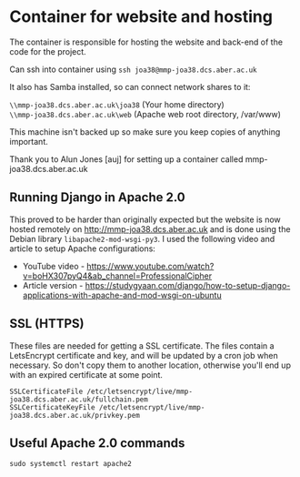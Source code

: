 # Container for website and hosting

The container is responsible for hosting the website and back-end of the code for the project.  

Can ssh into container using `ssh joa38@mmp-joa38.dcs.aber.ac.uk`

It also has Samba installed, so can connect network shares to it:

`\\mmp-joa38.dcs.aber.ac.uk\joa38` (Your home directory) \
`\\mmp-joa38.dcs.aber.ac.uk\web`  (Apache web root directory, /var/www)

This machine isn't backed up so make sure you keep copies of anything important.

Thank you to Alun Jones [auj] for setting up a container called mmp-joa38.dcs.aber.ac.uk  

## Running Django in Apache 2.0

This proved to be harder than originally expected but the website is now hosted remotely on <http://mmp-joa38.dcs.aber.ac.uk> and is done using the Debian library `libapache2-mod-wsgi-py3`. I used the following video and article to setup Apache configurations:  

* YouTube video - <https://www.youtube.com/watch?v=boHX307pyQ4&ab_channel=ProfessionalCipher>
* Article version - <https://studygyaan.com/django/how-to-setup-django-applications-with-apache-and-mod-wsgi-on-ubuntu>

## SSL (HTTPS)

These files are needed for getting a SSL certificate. The files contain a LetsEncrypt certificate and key, and will be updated by a cron job when necessary. So don't copy them to another location, otherwise you'll end up with an expired certificate at some point.

`SSLCertificateFile /etc/letsencrypt/live/mmp-joa38.dcs.aber.ac.uk/fullchain.pem` \
`SSLCertificateKeyFile /etc/letsencrypt/live/mmp-joa38.dcs.aber.ac.uk/privkey.pem`

## Useful Apache 2.0 commands

`sudo systemctl restart apache2`
